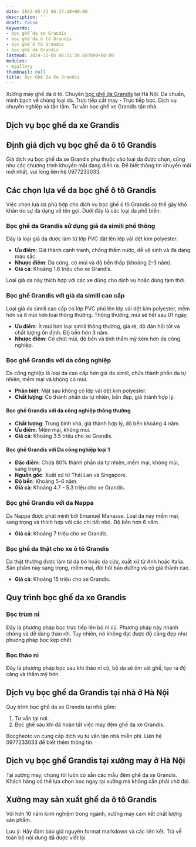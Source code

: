 ```yaml
---
date: 2022-05-22 06:37:28+00:00
description: ''
draft: false
keywords:
- bọc ghế da xe Grandis
- bọc ghế da ô tô Grandis
- bọc ghế ô tô Grandis
- bọc ghế da Grandis
lastmod: 2024-11-05 06:51:58.687000+00:00
modules:
- mgallery
thumbnail: null
title: Bọc Ghế Da Xe Grandis
---
```


Xưởng may ghế da ô tô. Chuyên [bọc ghế da Grandis](https://bocgheoto.vn/mitsubishi/boc-ghe-da-xe-grandis.html) tại Hà Nội. Da chuẩn, minh bạch về chủng loại da. Trực tiếp cắt may - Trực tiếp bọc. Dịch vụ chuyên nghiệp và tận tâm. Tư vấn bọc ghế xe Grandis tận nhà.

## Dịch vụ bọc ghế da xe Grandis

## Định giá dịch vụ bọc ghế da ô tô Grandis

Giá dịch vụ bọc ghế da xe Grandis phụ thuộc vào loại da được chọn, cũng như các chương trình khuyến mãi đang diễn ra. Để biết thông tin khuyến mãi mới nhất, vui lòng liên hệ 0977233033.

## Các chọn lựa về da bọc ghế ô tô Grandis

Việc chọn lựa da phù hợp cho dịch vụ bọc ghế ô tô Grandis có thể gây khó khăn do sự đa dạng về tên gọi. Dưới đây là các loại da phổ biến:

### Bọc ghế da Grandis sử dụng giả da simili phổ thông

Đây là loại giả da được làm từ lớp PVC đặt lên lớp vải dệt kim polyester.

- **Ưu điểm**: Giá thành cạnh tranh, chống thấm nước, dễ vệ sinh và đa dạng màu sắc.
- **Nhược điểm**: Da cứng, có mùi và độ bền thấp (khoảng 2-3 năm).
- **Giá cả**: Khoảng 1.6 triệu cho xe Grandis.

Loại giả da này thích hợp với các xe dùng cho dịch vụ hoặc dùng tạm thời.

### Bọc ghế Grandis với giả da simili cao cấp

Loại giả da simili cao cấp có lớp PVC phủ lên lớp vải dệt kim polyester, mềm hơn và ít mùi hơn loại thông thường. Thông thường, mùi sẽ hết sau 01 ngày.

- **Ưu điểm**: Ít mùi hơn loại simili thông thường, giá rẻ, độ đàn hồi tốt và chất lượng ổn định. Độ bền hơn 3 năm.
- **Nhược điểm**: Có chút mùi, độ bền và tính thẩm mỹ kém hơn da công nghiệp.

### Bọc ghế Grandis với da công nghiệp

Da công nghiệp là loại da cao cấp hơn giả da simili, chứa thành phần da tự nhiên, mềm mại và không có mùi.

- **Phân biệt**: Mặt sau không có lớp vải dệt kim polyester.
- **Chất lượng**: Có thành phần da tự nhiên, bền đẹp, giá thành hợp lý.

#### Bọc ghế Grandis với da công nghiệp thông thường

- **Chất lượng**: Trung bình khá, giá thành hợp lý, độ bền khoảng 4 năm.
- **Ưu điểm**: Mềm mại, không mùi.
- **Giá cả**: Khoảng 3.5 triệu cho xe Grandis.

#### Bọc ghế Grandis với Da công nghiệp loại 1

- **Đặc điểm**: Chứa 80% thành phần da tự nhiên, mềm mại, không mùi, sang trọng.
- **Nguồn gốc**: Xuất xứ từ Thái Lan và Singapore.
- **Độ bền**: Khoảng 5-6 năm.
- **Giá cả**: Khoảng 4.7 - 5.3 triệu cho xe Grandis.

### Bọc ghế Grandis với da Nappa

Da Nappa được phát minh bởi Emanuel Manasse. Loại da này mềm mại, sang trọng và thích hợp với các chi tiết nhỏ. Độ bền hơn 6 năm.

- **Giá cả**: Khoảng 7 triệu cho xe Grandis.

### Bọc ghế da thật cho xe ô tô Grandis

Da thật thường được làm từ da bò hoặc da cừu, xuất xứ từ Anh hoặc Italia. Sản phẩm này sang trọng, mềm mại, đòi hỏi bảo dưỡng và có giá thành cao.

- **Giá cả**: Khoảng 15 triệu cho xe Grandis.

## Quy trình bọc ghế da xe Grandis

### Bọc trùm nỉ

Đây là phương pháp bọc trực tiếp lên bộ nỉ cũ. Phương pháp này nhanh chóng và dễ dàng tháo rời. Tuy nhiên, nó không đạt được độ căng đẹp như phương pháp bọc kẹp chết.

### Bọc tháo nỉ

Đây là phương pháp bọc sau khi tháo nỉ cũ, bộ da sẽ ôm sát ghế, tạo ra độ căng và thẩm mỹ hơn.

## Dịch vụ bọc ghế da Grandis tại nhà ở Hà Nội

Quy trình bọc ghế da xe Grandis tại nhà gồm:

1. Tư vấn tại nơi.
2. Bọc ghế sau khi đã hoàn tất việc may đệm ghế da xe Grandis.

Bocgheoto.vn cung cấp dịch vụ tư vấn tận nhà miễn phí. Liên hệ 0977233033 để biết thêm thông tin.

## Dịch vụ bọc ghế Grandis tại xưởng may ở Hà Nội

Tại xưởng may, chúng tôi luôn có sẵn các mẫu đệm ghế da xe Grandis. Khách hàng có thể lựa chọn bọc ngay tại xưởng mà không cần phải chờ đợi.

## Xưởng may sản xuất ghế da ô tô Grandis

Với hơn 10 năm kinh nghiệm trong ngành, xưởng may cam kết chất lượng sản phẩm.

Lưu ý: Hãy đảm bảo giữ nguyên format markdown và các liên kết. Trả về toàn bộ nội dung đã được viết lại.